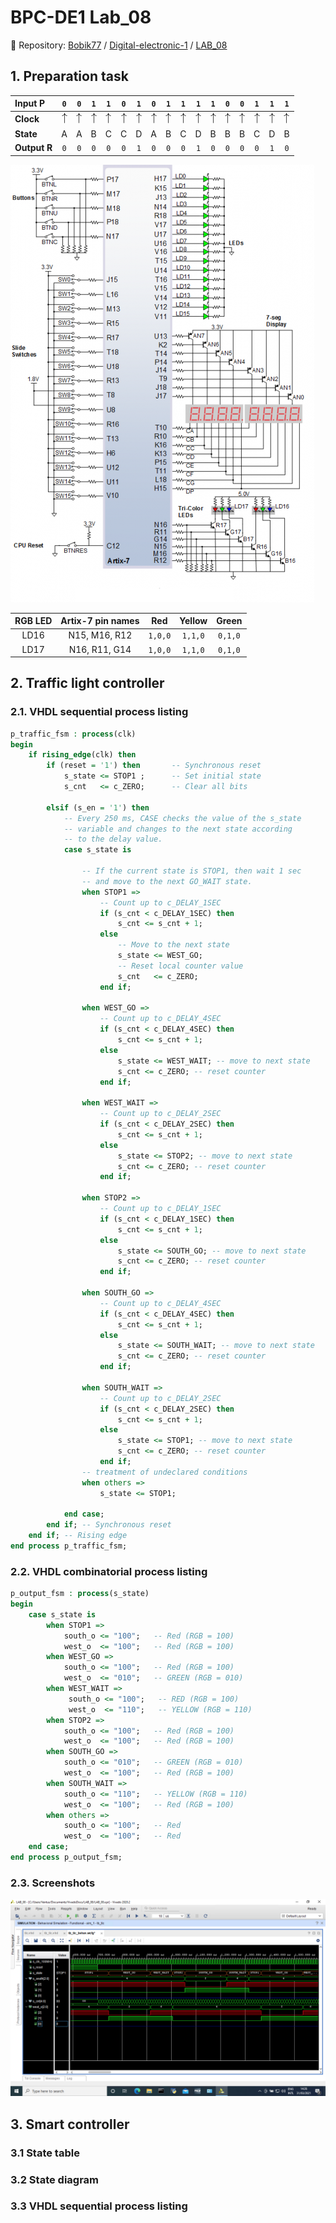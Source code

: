 # BPC-DE1 Lab_08
:paperclip: Repository:
[Bobik77](https://github.com/Bobik77) 
/
[Digital-electronic-1](https://github.com/Bobik77/Digital-electronics-1) 
/
[LAB_08](https://github.com/Bobik77/Digital-electronics-1/tree/main/LAB_08)

## 1. Preparation task


| **Input P** | `0` | `0` | `1` | `1` | `0` | `1` | `0` | `1` | `1` | `1` | `1` | `0` | `0` | `1` | `1` | `1` |
| :-- | :-: | :-: | :-: | :-: | :-: | :-: | :-: | :-: | :-: | :-: | :-: | :-: | :-: | :-: | :-: | :-: |
| **Clock** | ![rising](img/eq_uparrow.png) | ![rising](img/eq_uparrow.png) | ![rising](img/eq_uparrow.png) | ![rising](img/eq_uparrow.png) | ![rising](img/eq_uparrow.png) | ![rising](img/eq_uparrow.png) | ![rising](img/eq_uparrow.png) | ![rising](img/eq_uparrow.png) | ![rising](img/eq_uparrow.png) | ![rising](img/eq_uparrow.png) | ![rising](img/eq_uparrow.png) | ![rising](img/eq_uparrow.png) | ![rising](img/eq_uparrow.png) | ![rising](img/eq_uparrow.png) | ![rising](img/eq_uparrow.png) | ![rising](img/eq_uparrow.png) |
| **State** | A | A | B | C | C | D | A | B | C | D | B | B | B | C | D | B |
| **Output R** | `0` | `0` | `0` | `0` | `0` | `1` | `0` | `0` | `0` | `1` | `0` | `0` | `0` | `0` | `1` | `0` |

 ![scheme](img/sw_led_scheme.png)

| **RGB LED** | **Artix-7 pin names** | **Red** | **Yellow** | **Green** |
| :-: | :-: | :-: | :-: | :-: |
| LD16 | N15, M16, R12 | `1,0,0` | `1,1,0` | `0,1,0` |
| LD17 | N16, R11, G14 | `1,0,0` | `1,1,0` | `0,1,0` |

## 2. Traffic light controller
### 2.1. VHDL sequential process listing
```vhdl
p_traffic_fsm : process(clk)
begin
    if rising_edge(clk) then
        if (reset = '1') then       -- Synchronous reset
            s_state <= STOP1 ;      -- Set initial state
            s_cnt   <= c_ZERO;      -- Clear all bits

        elsif (s_en = '1') then
            -- Every 250 ms, CASE checks the value of the s_state 
            -- variable and changes to the next state according 
            -- to the delay value.
            case s_state is

                -- If the current state is STOP1, then wait 1 sec
                -- and move to the next GO_WAIT state.
                when STOP1 =>
                    -- Count up to c_DELAY_1SEC
                    if (s_cnt < c_DELAY_1SEC) then
                        s_cnt <= s_cnt + 1;
                    else
                        -- Move to the next state
                        s_state <= WEST_GO;
                        -- Reset local counter value
                        s_cnt   <= c_ZERO;
                    end if;

                when WEST_GO =>
                    -- Count up to c_DELAY_4SEC
                    if (s_cnt < c_DELAY_4SEC) then
                        s_cnt <= s_cnt + 1;
                    else
                        s_state <= WEST_WAIT; -- move to next state
                        s_cnt <= c_ZERO; -- reset counter
                    end if; 
                    
                when WEST_WAIT =>
                    -- Count up to c_DELAY_2SEC
                    if (s_cnt < c_DELAY_2SEC) then
                        s_cnt <= s_cnt + 1;
                    else
                        s_state <= STOP2; -- move to next state
                        s_cnt <= c_ZERO; -- reset counter
                    end if; 
                    
                when STOP2 =>
                    -- Count up to c_DELAY_1SEC
                    if (s_cnt < c_DELAY_1SEC) then
                        s_cnt <= s_cnt + 1;
                    else
                        s_state <= SOUTH_GO; -- move to next state
                        s_cnt <= c_ZERO; -- reset counter
                    end if; 
                    
                when SOUTH_GO =>
                    -- Count up to c_DELAY_4SEC
                    if (s_cnt < c_DELAY_4SEC) then
                        s_cnt <= s_cnt + 1;
                    else
                        s_state <= SOUTH_WAIT; -- move to next state
                        s_cnt <= c_ZERO; -- reset counter
                    end if;
                    
                when SOUTH_WAIT =>
                    -- Count up to c_DELAY_2SEC
                    if (s_cnt < c_DELAY_2SEC) then
                        s_cnt <= s_cnt + 1;
                    else
                        s_state <= STOP1; -- move to next state
                        s_cnt <= c_ZERO; -- reset counter
                    end if; 
                -- treatment of undeclared conditions
                when others =>
                    s_state <= STOP1;

            end case;
        end if; -- Synchronous reset
    end if; -- Rising edge
end process p_traffic_fsm;
```
### 2.2. VHDL combinatorial process listing
```vhdl
p_output_fsm : process(s_state)
begin
    case s_state is
        when STOP1 =>
            south_o <= "100";   -- Red (RGB = 100)
            west_o  <= "100";   -- Red (RGB = 100)
        when WEST_GO =>
            south_o <= "100";   -- Red (RGB = 100)
            west_o  <= "010";   -- GREEN (RGB = 010)
        when WEST_WAIT =>
             south_o <= "100";   -- RED (RGB = 100)
             west_o  <= "110";   -- YELLOW (RGB = 110)
        when STOP2 =>
            south_o <= "100";   -- Red (RGB = 100)
            west_o  <= "100";   -- Red (RGB = 100)
        when SOUTH_GO => 
            south_o <= "010";   -- GREEN (RGB = 010)
            west_o  <= "100";   -- Red (RGB = 100)
        when SOUTH_WAIT =>
            south_o <= "110";   -- YELLOW (RGB = 110)
            west_o  <= "100";   -- Red (RGB = 100)
        when others =>
            south_o <= "100";   -- Red
            west_o  <= "100";   -- Red
    end case;
end process p_output_fsm;
```
### 2.3. Screenshots
 ![waveform1](img/waveform1.png)



## 3. Smart controller
### 3.1 State table
### 3.2 State diagram
### 3.3 VHDL sequential process listing
```vhdl
```